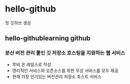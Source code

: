 # hello-github
첫 깃허브 생성

## hello-githublearning github
### 분산 버전 관리 툴인 깃 저장소 호스팅을 지원하는 웹 서비스
- 루비 온 레일스로 작성
- 영리적인 서비스와 오픈소스를 위한 무상 서비스를 모두 제공
- 현재 가장 인기있는 버전관리 저장소 호스트 서비스
